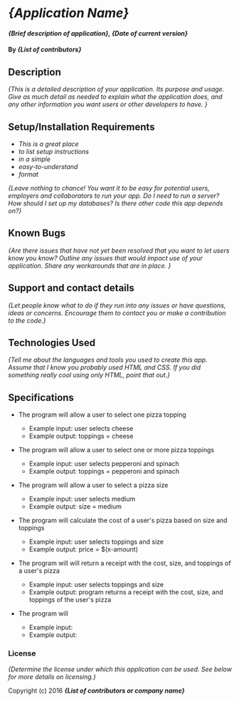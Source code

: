 # _{Application Name}_

#### _{Brief description of application}, {Date of current version}_

#### By _**{List of contributors}**_

## Description

_{This is a detailed description of your application. Its purpose and usage.  Give as much detail as needed to explain what the application does, and any other information you want users or other developers to have. }_

## Setup/Installation Requirements

* _This is a great place_
* _to list setup instructions_
* _in a simple_
* _easy-to-understand_
* _format_

_{Leave nothing to chance! You want it to be easy for potential users, employers and collaborators to run your app. Do I need to run a server? How should I set up my databases? Is there other code this app depends on?}_

## Known Bugs

_{Are there issues that have not yet been resolved that you want to let users know you know?  Outline any issues that would impact use of your application.  Share any workarounds that are in place. }_

## Support and contact details

_{Let people know what to do if they run into any issues or have questions, ideas or concerns.  Encourage them to contact you or make a contribution to the code.}_

## Technologies Used

_{Tell me about the languages and tools you used to create this app. Assume that I know you probably used HTML and CSS. If you did something really cool using only HTML, point that out.}_

## Specifications

* The program will allow a user to select one pizza topping
  * Example input: user selects cheese
  * Example output: toppings = cheese

* The program will allow a user to select one or more pizza toppings
  * Example input: user selects pepperoni and spinach
  * Example output: toppings = pepperoni and spinach

* The program will allow a user to select a pizza size
  * Example input: user selects medium
  * Example output: size = medium

* The program will calculate the cost of a user's pizza based on size and toppings
  * Example input: user selects toppings and size
  * Example output: price = $(x-amount)

* The program will will return a receipt with the cost, size, and toppings of a user's       pizza
  * Example input: user selects toppings and size
  * Example output: program returns a receipt with the cost, size, and toppings of the user's pizza

* The program will
  * Example input:
  * Example output:


### License

*{Determine the license under which this application can be used.  See below for more details on licensing.}*

Copyright (c) 2016 **_{List of contributors or company name}_**

